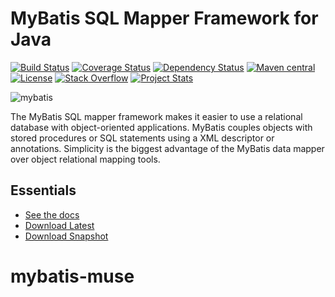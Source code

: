 MyBatis SQL Mapper Framework for Java
=====================================

[![Build Status](https://travis-ci.org/mybatis/mybatis-3.svg?branch=master)](https://travis-ci.org/mybatis/mybatis-3)
[![Coverage Status](https://coveralls.io/repos/mybatis/mybatis-3/badge.svg?branch=master&service=github)](https://coveralls.io/github/mybatis/mybatis-3?branch=master)
[![Dependency Status](https://www.versioneye.com/user/projects/56199c04a193340f320005d3/badge.svg?style=flat)](https://www.versioneye.com/user/projects/56199c04a193340f320005d3)
[![Maven central](https://maven-badges.herokuapp.com/maven-central/org.mybatis/mybatis/badge.svg)](https://maven-badges.herokuapp.com/maven-central/org.mybatis/mybatis)
[![License](http://img.shields.io/:license-apache-brightgreen.svg)](http://www.apache.org/licenses/LICENSE-2.0.html)
[![Stack Overflow](http://img.shields.io/:stack%20overflow-mybatis-brightgreen.svg)](http://stackoverflow.com/questions/tagged/mybatis)
[![Project Stats](https://www.openhub.net/p/mybatis/widgets/project_thin_badge.gif)](https://www.openhub.net/p/mybatis)

![mybatis](http://mybatis.github.io/images/mybatis-logo.png)

The MyBatis SQL mapper framework makes it easier to use a relational database with object-oriented applications.
MyBatis couples objects with stored procedures or SQL statements using a XML descriptor or annotations.
Simplicity is the biggest advantage of the MyBatis data mapper over object relational mapping tools.

Essentials
----------

* [See the docs](http://mybatis.github.io/mybatis-3)
* [Download Latest](https://github.com/mybatis/mybatis-3/releases)
* [Download Snapshot](https://oss.sonatype.org/content/repositories/snapshots/org/mybatis/mybatis/)
# mybatis-muse
